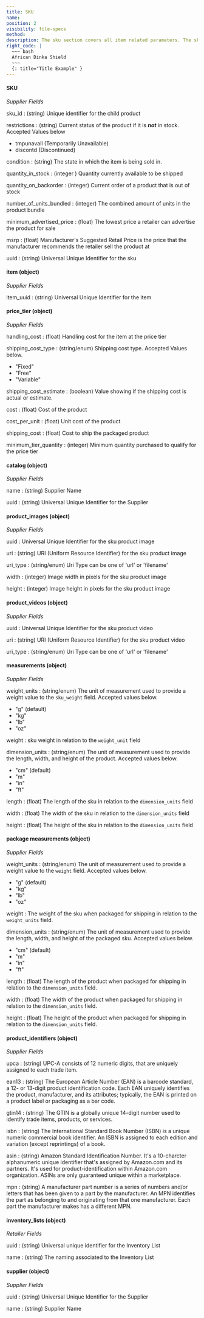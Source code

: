 ```yaml
---
title: SKU
name:
position: 2
visibility: file-specs
method:
description: The sku section covers all item related parameters. The sku parameters relate to the Child Product.
right_code: |
  ~~~ bash
  African Dinka Shield
  ~~~
  {: title="Title Example" }
---
```


#### SKU
_Supplier Fields_

sku_id
: (string) Unique identifier for the child product

restrictions
: (string) Current status of the product if it is ***not*** in stock.
Accepted Values below
- tmpunavail (Temporarily Unavailable)
- discontd (Discontinued)

condition
: (string) The state in which the item is being sold in.

quantity_in_stock
: (integer ) Quantity currently available to be shipped

quantity_on_backorder
: (integer) Current order of a product that is out of stock

number_of_units_bundled
: (integer) The combined amount of units in the product bundle

minimum_advertised_price
: (float) The lowest price a retailer can advertise the product for sale

msrp
: (float) Manufacturer's Suggested Retail Price is the price that the manufacturer recommends the retailer sell the product at

uuid
: (string) Universal Unique Identifier for the sku

#### item (object)
_Supplier Fields_

item_uuid
: (string) Universal Unique Identifier for the item

#### price_tier (object)
_Supplier Fields_

handling_cost
: (float) Handling cost for the item at the price tier

shipping_cost_type
: (string/enum) Shipping cost type.
Accepted Values below.
- "Fixed"
- "Free"
- "Variable"

shipping_cost_estimate
: (boolean) Value showing if the shipping cost is actual or estimate.

cost
: (float) Cost of the product

cost_per_unit
: (float) Unit cost of the product

shipping_cost
: (float) Cost to ship the packaged product

minimum_tier_quantity
: (integer) Minimum quantity purchased to qualify for the price tier

#### catalog (object)
_Supplier Fields_

name
: (string) Supplier Name

uuid
: (string) Universal Unique Identifier for the Supplier

#### product_images (object)
_Supplier Fields_

uuid
: Universal Unique Identifier for the sku product image

uri
: (string) URI (Uniform Resource Identifier) for the sku product image

uri_type
: (string/enum) Uri Type can be one of 'url' or 'filename'

width
: (integer) Image width in pixels for the sku product image

height
: (integer) Image height in pixels for the sku product image

#### product_videos (object)
_Supplier Fields_

uuid
: Universal Unique Identifier for the sku product video

uri
: (string) URI (Uniform Resource Identifier) for the sku product video

uri_type
: (string/enum) Uri Type can be one of 'url' or 'filename'

#### measurements (object)
_Supplier Fields_

weight_units
: (string/enum) The unit of measurement used to provide a weight value to the `sku_weight` field.
Accepted values below.
- "g" (default)
- "kg"
- "lb"
- "oz"

weight
: sku weight in relation to the `weight_unit` field

dimension_units
: (string/enum) The unit of measurement used to provide the length, width, and height of the product.
Accepted values below.
- "cm" (default)
- "m"
- "in"
- "ft"

length
: (float) The length of the sku in relation to the `dimension_units` field

width
: (float) The width of the sku in relation to the `dimension_units` field

height
: (float) The height of the sku in relation to the `dimension_units` field

#### package measurements (object)
_Supplier Fields_

weight_units
: (string/enum) The unit of measurement used to provide a weight value to the `weight` field.
Accepted values below.
- "g" (default)
- "kg"
- "lb"
- "oz"

weight
: The weight of the sku when packaged for shipping in relation to the `weight_units` field.

dimension_units
: (string/enum) The unit of measurement used to provide the length, width, and height of the packaged sku.
Accepted values below.
- "cm" (default)
- "m"
- "in"
- "ft"

length
: (float) The length of the product when packaged for shipping in relation to the `dimension_units` field.

width
: (float) The width of the product when packaged for shipping in relation to the `dimension_units` field.

height
: (float) The height of the product when packaged for shipping in relation to the `dimension_units` field.

#### product_identifiers (object)
_Supplier Fields_

upca
: (string) UPC-A consists of 12 numeric digits, that are uniquely assigned to each trade item.

ean13
: (string) The European Article Number (EAN) is a barcode standard, a 12- or 13-digit product identification code. Each EAN uniquely identifies the product, manufacturer, and its attributes; typically, the EAN is printed on a product label or packaging as a bar code.

gtin14
: (string) The GTIN is a globally unique 14-digit number used to identify trade items, products, or services.

isbn
: (string) The International Standard Book Number (ISBN) is a unique numeric commercial book identifier. An ISBN is assigned to each edition and variation (except reprintings) of a book.

asin
: (string) Amazon Standard Identification Number. It's a 10-charcter alphanumeric unique identifier that's assigned by Amazon.com and its partners. It's used for product-identification within Amazon.com organization. ASINs are only guaranteed unique within a marketplace.

mpn
: (string) A manufacturer part number is a series of numbers and/or letters that has been given to a part by the manufacturer. An MPN identifies the part as belonging to and originating from that one manufacturer. Each part the manufacturer makes has a different MPN.

#### inventory_lists (object)
_Retailer Fields_

uuid
: (string) Universal unique identifier for the Inventory List

name
: (string) The naming associated to the Inventory List

#### supplier (object)
_Supplier Fields_

uuid
: (string) Universal Unique Identifier for the Supplier

name
: (string) Supplier Name